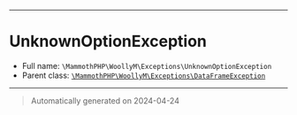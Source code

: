 ***

# UnknownOptionException





* Full name: `\MammothPHP\WoollyM\Exceptions\UnknownOptionException`
* Parent class: [`\MammothPHP\WoollyM\Exceptions\DataFrameException`](./DataFrameException.md)






***
> Automatically generated on 2024-04-24
